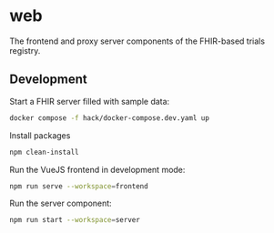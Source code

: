 # web

The frontend and proxy server components of the FHIR-based trials registry.

## Development

Start a FHIR server filled with sample data:

```sh
docker compose -f hack/docker-compose.dev.yaml up
```

Install packages

```sh
npm clean-install
```

Run the VueJS frontend in development mode:

```sh
npm run serve --workspace=frontend
```

Run the server component:

```sh
npm run start --workspace=server
```
